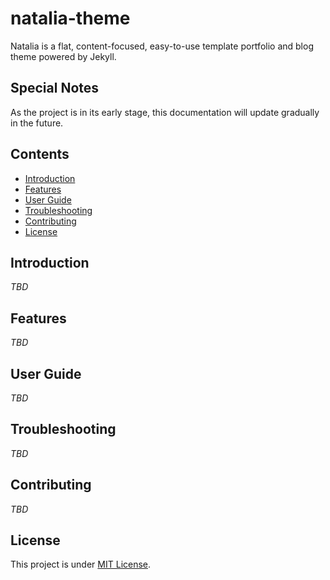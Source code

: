 # natalia-theme

Natalia is a flat, content-focused, easy-to-use template portfolio and blog theme powered by Jekyll.

## Special Notes

As the project is in its early stage, this documentation will update gradually in the future.

## Contents

- [Introduction](#Introduction)
- [Features](#Features)
- [User Guide](#User-Guide)
- [Troubleshooting](#Troubleshooting)
- [Contributing](#Contributing)
- [License](#License)

## Introduction

*TBD*

## Features

*TBD*

## User Guide

*TBD*

## Troubleshooting

*TBD*

## Contributing

*TBD*

## License

This project is under [MIT License](https://github.com/Hyperzsb/natalia-theme/blob/master/LICENSE).
